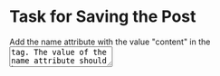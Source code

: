 # Task for Saving the Post
Add the name attribute with the value "content" in the <textarea> tag. The value of the name attribute should be: "content".
  
Above the redirect_to method:
・Declare the @post variable then create and assign it an instance of the Post class using the new method with the argument content: params[:content]. 
・Add the code to save the content of the @post variable using the save method.
